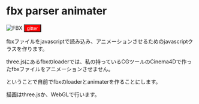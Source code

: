 # fbx parser animater

<img src="http://continue-jump.com/upload_image/20170916-173228289b6c6f.png" alt="FBX" title="FBX">
<button style="background:red;color:white;">
gitter
</button>

fbxファイルをjavascriptで読み込み、アニメーションさせるためのjavascriptクラスを作ります。

three.jsにあるfbxのloaderでは、私の持っているCGツールのCinema4Dで作ったfbxファイルをアニメーションさせません。

ということで自前でfbxのloaderとanimaterを作ることにします。

描画はthree.jsか、WebGLで行います。